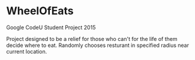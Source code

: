 # WheelOfEats
Google CodeU Student Project 2015

Project designed to be a relief for those who can't for the life of them decide where to eat. Randomly chooses resturant in specified radius near current location.
